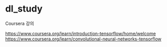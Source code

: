 # dl_study

Coursera 강의

https://www.coursera.org/learn/introduction-tensorflow/home/welcome
https://www.coursera.org/learn/convolutional-neural-networks-tensorflow
